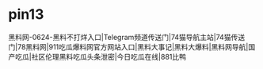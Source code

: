 # pin13
黑料网-0624-黑料不打烊入口|Telegram频道传送门|74猫导航主站|74猫传送门|78黑料网|911吃瓜爆料网官方网站入口|黑料大事记|黑料大爆料|黑料网导航|国产吃瓜|社区伦理黑料吃瓜头条泄密|今日吃瓜在线|881比鸭
